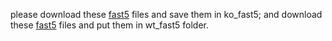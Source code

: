 please download these [fast5](https://github.com/Huanle/epinano1.2.0_test_data/tree/main/test_data/make_predictions/ko_fast5) files and save them in ko_fast5;
and download these [fast5](https://github.com/Huanle/epinano1.2.0_test_data/tree/main/test_data/make_predictions/wt_fast5/) files and put them in wt_fast5 folder.

